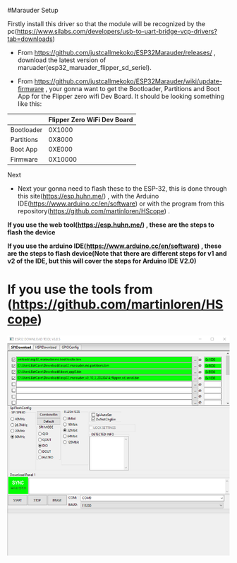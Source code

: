 #Marauder Setup

Firstly install this driver so that the module will be recognized by the pc(https://www.silabs.com/developers/usb-to-uart-bridge-vcp-drivers?tab=downloads)

* From https://github.com/justcallmekoko/ESP32Marauder/releases/ , download the latest version of maruader(esp32_maruader_flipper_sd_seriel).

* From  https://github.com/justcallmekoko/ESP32Marauder/wiki/update-firmware , your gonna want to get the Bootloader, Partitions and Boot App for the Flipper zero wifi Dev Board.
It should be looking something like this:

|                | Flipper Zero WiFi Dev Board |
|----------------|-----------------------------|
| Bootloader     |  0X1000                     |  
| Partitions     |  0X8000                     |
| Boot App       |  0XE000                     |
| Firmware       | 0X10000                     | 


Next 
* Next your gonna need to flash these to the ESP-32, this is done through this site(https://esp.huhn.me/) , with the Arduino IDE(https://www.arduino.cc/en/software) or with the program from this repository(https://github.com/martinloren/HScope) .

**If you use the web tool(https://esp.huhn.me/) , these are the steps to flash the device** 
    



**If you use the arduino IDE(https://www.arduino.cc/en/software) , these are the steps to flash device(Note that there are different steps for v1 and v2 of the IDE, but this will cover the steps for Arduino IDE V2.0)**



# If you use the tools from (https://github.com/martinloren/HScope) 

![](/4.Docs/Images/FlashTool.png)
